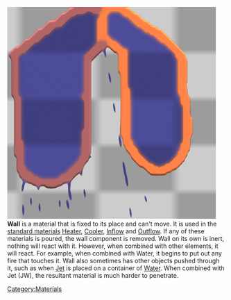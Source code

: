 ![Comparing the effectiveness of Wall and Jet+Wall at holding Dense](/images/Walls.png "Comparing the effectiveness of Wall and Jet+Wall at holding Dense")
**Wall** is a material that is fixed to its place and can't move. It is used in the [standard materials](/standard%20materials.md "standard materials") [Heater](/Heater.md "Heater"), [Cooler](/Cooler.md "Cooler"), [Inflow](/Inflow.md "Inflow") and [Outflow](/Outflow.md "Outflow"). If any of these materials is poured, the wall component is removed. Wall on its own is inert, nothing will react with it. However, when combined with other elements, it will react. For example, when combined with Water, it begins to put out any fire that touches it. Wall also sometimes has other objects pushed through it, such as when [Jet](/Jet.md "Jet") is placed on a container of [Water](/Water.md "Water"). When combined with Jet (JW), the resultant material is much harder to penetrate.

[Category:Materials](/Category_Materials.md "Category:Materials")
